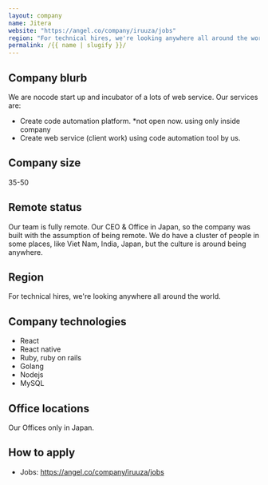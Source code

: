 ```yaml
---
layout: company
name: Jitera
website: "https://angel.co/company/iruuza/jobs"
region: "For technical hires, we're looking anywhere all around the world."
permalink: /{{ name | slugify }}/
---
```


## Company blurb

We are nocode start up and incubator of a lots of web service. Our services are:

+ Create code automation platform. *not open now. using only inside company
+ Create web service (client work) using code automation tool by us.

## Company size

35-50

## Remote status

Our team is fully remote. Our CEO & Office in Japan, so the company was built with the assumption of being remote. We do have a cluster of people in some places, like Viet Nam, India, Japan, but the culture is around being anywhere.

## Region

For technical hires, we're looking anywhere all around the world. 

## Company technologies
- React
- React native
- Ruby, ruby on rails
- Golang
- Nodejs
- MySQL

## Office locations

Our Offices only in Japan.

## How to apply

- Jobs: https://angel.co/company/iruuza/jobs